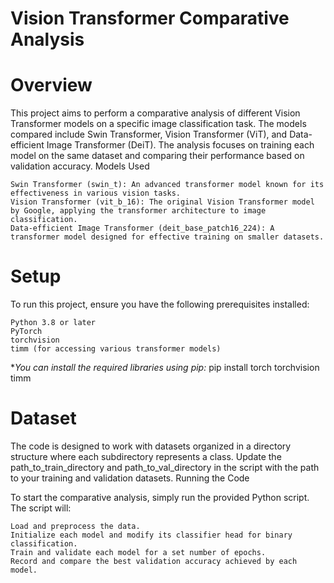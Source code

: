 # Vision Transformer Comparative Analysis
# Overview

This project aims to perform a comparative analysis of different Vision Transformer models on a specific image classification task. The models compared include Swin Transformer, Vision Transformer (ViT), and Data-efficient Image Transformer (DeiT). The analysis focuses on training each model on the same dataset and comparing their performance based on validation accuracy.
Models Used

    Swin Transformer (swin_t): An advanced transformer model known for its effectiveness in various vision tasks.
    Vision Transformer (vit_b_16): The original Vision Transformer model by Google, applying the transformer architecture to image classification.
    Data-efficient Image Transformer (deit_base_patch16_224): A transformer model designed for effective training on smaller datasets.

# Setup

To run this project, ensure you have the following prerequisites installed:

    Python 3.8 or later
    PyTorch
    torchvision
    timm (for accessing various transformer models)

**You can install the required libraries using pip:*
pip install torch torchvision timm

# Dataset

The code is designed to work with datasets organized in a directory structure where each subdirectory represents a class. Update the path_to_train_directory and path_to_val_directory in the script with the path to your training and validation datasets.
Running the Code

To start the comparative analysis, simply run the provided Python script. The script will:

    Load and preprocess the data.
    Initialize each model and modify its classifier head for binary classification.
    Train and validate each model for a set number of epochs.
    Record and compare the best validation accuracy achieved by each model.
